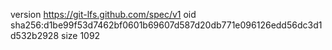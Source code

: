 version https://git-lfs.github.com/spec/v1
oid sha256:d1be99f53d7462bf0601b69607d587d20db771e096126edd56dc3d1d532b2928
size 1092
